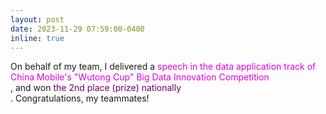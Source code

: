 ```yaml
---
layout: post
date: 2023-11-29 07:59:00-0400
inline: true
---
```


On behalf of my team, I delivered a <font color="#dd00dd">speech in the data application track of China Mobile's "Wutong Cup" Big Data Innovation Competition</font><br />, and won <font color="#660066"> the 2nd place (prize) nationally</font><br />. Congratulations, my teammates!